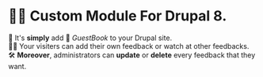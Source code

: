 # 👨‍💻 Custom Module For Drupal 8.
🍰 It's <strong>simply</strong> add 📖 <em>GuestBook</em> to your Drupal site.<br>
💁‍♀️ Your visiters can add their own feedback or watch at other feedbacks.<br>
🛠 <strong>Moreover</strong>, administrators can <strong>update</strong> or <strong>delete</strong> every feedback that they want.
